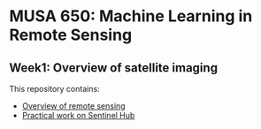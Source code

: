 # MUSA 650: Machine Learning in Remote Sensing

## Week1: Overview of satellite imaging

This repository contains:

- [Overview of remote sensing](w1_RS.pdf)
- [Practical work on Sentinel Hub](w1_SentinelHub.ipynb)
